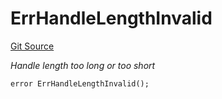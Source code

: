 # ErrHandleLengthInvalid
[Git Source](https://github.com/Crossbell-Box/Crossbell-Contracts/blob/eafad9b7237b4175827150168fbfde105ec8c367/contracts/libraries/Error.sol)

*Handle length too long or too short*


```solidity
error ErrHandleLengthInvalid();
```

